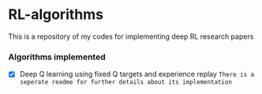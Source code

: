 # RL-algorithms
This is a repository of my codes for implementing deep RL research papers

### Algorithms implemented

- [X]  Deep Q learning using fixed Q targets and experience replay ```There is a seperate readme for further details about its implementation```



